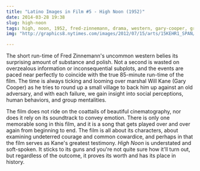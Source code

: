 ```yaml
---
title: "Latino Images in Film #5 - High Noon (1952)"
date: 2014-03-28 19:38
slug: high-noon
tags: high, noon, 1952, fred-zinnemann, drama, western, gary-cooper, grace-kelly
img: "http://graphics8.nytimes.com/images/2012/07/15/arts/15KEHR1_SPAN/15KEHR1_SPAN-articleLarge.jpg"

---
```


The short run-time of Fred Zinnemann's uncommon western belies its surprising amount of substance and polish. Not a second is wasted on overzealous information or inconsequential subplots, and the events are paced near perfectly to coincide with the true 85-minute run-time of the film. The time is always ticking and looming over marshal Will Kane (Gary Cooper) as he tries to round up a small village to back him up against an old adversary, and with each failure, we gain insight into social perceptions, human behaviors, and group mentalities. 

The film does not ride on the coattails of beautiful cinematography, nor does it rely on its soundtrack to convey emotion. There is only one memorable song in this film, and it is a song that gets played over and over again from beginning to end. The film is all about its characters, about examining undeterred courage and common cowardice, and perhaps in that the film serves as Kane's greatest testimony. _High Noon_ is understated and soft-spoken. It sticks to its guns and you're not quite sure how it'll turn out, but regardless of the outcome, it proves its worth and has its place in history.